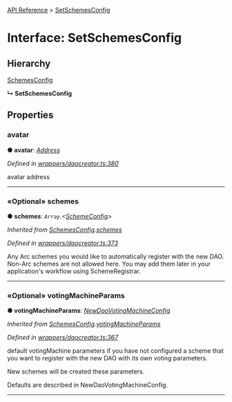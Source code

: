 [API Reference](../README.md) > [SetSchemesConfig](../interfaces/SetSchemesConfig.md)



# Interface: SetSchemesConfig

## Hierarchy


 [SchemesConfig](SchemesConfig.md)

**↳ SetSchemesConfig**








## Properties
<a id="avatar"></a>

###  avatar

**●  avatar**:  *[Address](../#Address)* 

*Defined in [wrappers/daocreator.ts:380](https://github.com/daostack/arc.js/blob/42de6847/lib/wrappers/daocreator.ts#L380)*



avatar address




___

<a id="schemes"></a>

### «Optional» schemes

**●  schemes**:  *`Array`.<[SchemeConfig](SchemeConfig.md)>* 

*Inherited from [SchemesConfig](SchemesConfig.md).[schemes](SchemesConfig.md#schemes)*

*Defined in [wrappers/daocreator.ts:373](https://github.com/daostack/arc.js/blob/42de6847/lib/wrappers/daocreator.ts#L373)*



Any Arc schemes you would like to automatically register with the new DAO. Non-Arc schemes are not allowed here. You may add them later in your application's workflow using SchemeRegistrar.




___

<a id="votingMachineParams"></a>

### «Optional» votingMachineParams

**●  votingMachineParams**:  *[NewDaoVotingMachineConfig](NewDaoVotingMachineConfig.md)* 

*Inherited from [SchemesConfig](SchemesConfig.md).[votingMachineParams](SchemesConfig.md#votingMachineParams)*

*Defined in [wrappers/daocreator.ts:367](https://github.com/daostack/arc.js/blob/42de6847/lib/wrappers/daocreator.ts#L367)*



default votingMachine parameters if you have not configured a scheme that you want to register with the new DAO with its own voting parameters.

New schemes will be created these parameters.

Defaults are described in NewDaoVotingMachineConfig.




___


